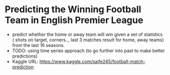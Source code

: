# Predicting the Winning Football Team in English Premier League 
- predict whether the home or away team will win given a set of statistics ( shots on target, corners.., last 3 matches result for home, away teams) from the last 16 seasons. 
- TODO: using time series approach (to go further into past to make better predictions)
- Kaggle URL: https://www.kaggle.com/saife245/football-match-prediction

